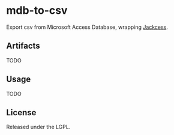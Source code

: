 # mdb-to-csv

Export csv from Microsoft Access Database, wrapping [Jackcess](http://jackcess.sourceforge.net/).

## Artifacts

TODO

## Usage

TODO

## License

Released under the LGPL.

